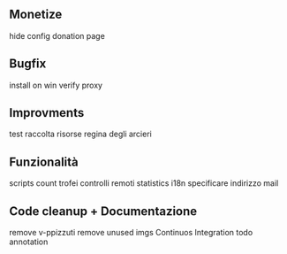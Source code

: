 ## Monetize

hide config
donation page


## Bugfix

install on win
verify proxy


## Improvments

test raccolta risorse
regina degli arcieri


## Funzionalità

scripts
count trofei
controlli remoti
statistics
i18n
specificare indirizzo mail


## Code cleanup + Documentazione

remove v-ppizzuti
remove unused imgs
Continuos Integration
todo annotation




